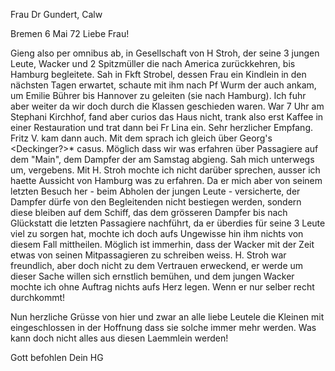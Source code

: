 Frau Dr Gundert, Calw

 Bremen 6 Mai 72
Liebe Frau!

Gieng also per omnibus ab, in Gesellschaft von H Stroh, der seine 3 jungen Leute, Wacker und 2 Spitzmüller die nach America zurückkehren, bis Hamburg begleitete. Sah in Fkft Strobel, dessen Frau ein Kindlein in den nächsten Tagen erwartet, schaute mit ihm nach Pf Wurm der auch ankam, um Emilie Bührer bis Hannover zu geleiten (sie nach Hamburg). Ich fuhr aber weiter da wir doch durch die Klassen geschieden waren. War 7 Uhr am Stephani Kirchhof, fand aber curios das Haus nicht, trank also erst Kaffee in einer Restauration und trat dann bei Fr Lina ein. Sehr herzlicher Empfang. 
Fritz V. kam dann auch. Mit dem sprach ich gleich über Georg's <Deckinger?>* casus. Möglich dass wir was erfahren über Passagiere auf dem "Main", dem Dampfer der am Samstag abgieng. Sah mich unterwegs um, vergebens. Mit H. Stroh mochte ich nicht darüber sprechen, ausser ich haette Aussicht von Hamburg was zu erfahren. Da er mich aber von seinem letzten Besuch her - beim Abholen der jungen Leute - versicherte, der Dampfer dürfe von den Begleitenden nicht bestiegen werden, sondern diese bleiben auf dem Schiff, das dem grösseren Dampfer bis nach Glückstatt die letzten Passagiere nachführt, da er überdies für seine 3 Leute viel zu sorgen hat, mochte ich doch aufs Ungewisse hin ihm nichts von diesem Fall mittheilen. Möglich ist immerhin, dass der Wacker mit der Zeit etwas von seinen Mitpassagieren zu schreiben weiss. H. Stroh war freundlich, aber doch nicht zu dem Vertrauen erweckend, er werde um dieser Sache willen sich ernstlich bemühen, und dem jungen Wacker mochte ich ohne Auftrag nichts aufs Herz legen. Wenn er nur selber recht durchkommt!

Nun herzliche Grüsse von hier und zwar an alle liebe Leutele die Kleinen mit eingeschlossen in der Hoffnung dass sie solche immer mehr werden. Was kann doch nicht alles aus diesen Laemmlein werden!

 Gott befohlen Dein HG

